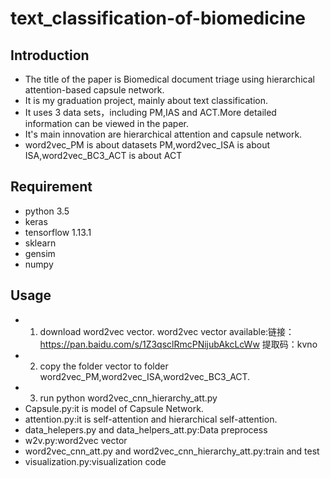 # text_classification-of-biomedicine
## Introduction
* The title of the paper is Biomedical document triage using hierarchical attention-based capsule network.
* It is my graduation project, mainly about text classification.
* It uses 3 data sets，including PM,IAS and ACT.More detailed information can be viewed in the paper.
* It's main innovation are hierarchical attention and capsule network.
* word2vec_PM is about datasets PM,word2vec_ISA is about ISA,word2vec_BC3_ACT is about ACT
## Requirement
* python 3.5
* keras
* tensorflow 1.13.1
* sklearn
* gensim
* numpy
## Usage
* 1. download word2vec vector.
word2vec vector available:链接：https://pan.baidu.com/s/1Z3qsclRmcPNijubAkcLcWw  提取码：kvno 
* 2. copy the folder vector to folder word2vec_PM,word2vec_ISA,word2vec_BC3_ACT.
* 3. run python word2vec_cnn_hierarchy_att.py
* Capsule.py:it is model of Capsule Network.
* attention.py:it is self-attention and hierarchical self-attention.
* data_helepers.py and data_helpers_att.py:Data preprocess
* w2v.py:word2vec vector
* word2vec_cnn_att.py and word2vec_cnn_hierarchy_att.py:train and test
* visualization.py:visualization code
